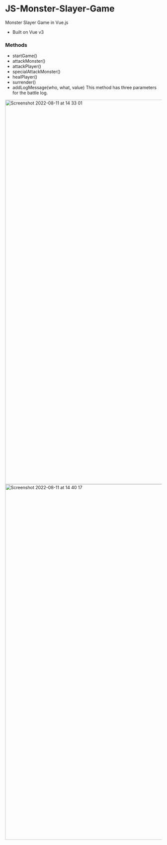 # JS-Monster-Slayer-Game
Monster Slayer Game in Vue.js

- Built on Vue v3 

### Methods 

- startGame()
- attackMonster()
- attackPlayer()
- specialAttackMonster()
- healPlayer()
- surrender()
- addLogMessage(who, what, value) This method has three parameters for the battle log.


<img width="1236" alt="Screenshot 2022-08-11 at 14 33 01" src="https://user-images.githubusercontent.com/73693469/184145339-606ef30e-efe7-4fff-94fe-a5dc6d4d9b61.png">

<img width="1143" alt="Screenshot 2022-08-11 at 14 40 17" src="https://user-images.githubusercontent.com/73693469/184146840-5f7a557d-1cc6-4a28-a46e-ff4545d4c528.png">
